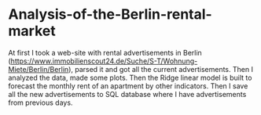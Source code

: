 # Analysis-of-the-Berlin-rental-market
At first I took a web-site with rental advertisements in Berlin (https://www.immobilienscout24.de/Suche/S-T/Wohnung-Miete/Berlin/Berlin), parsed it and got all the current advertisements. Then I analyzed the data, made some plots. Then the Ridge linear model is built to forecast the monthly rent of an apartment by other indicators. Then I save all the new advertisements to SQL database where I have advertisements from previous days.
